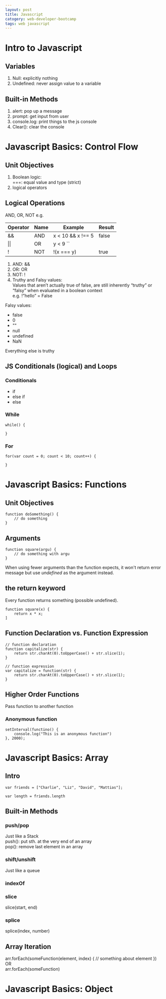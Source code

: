 ```yaml
---
layout: post
title: Javascript
catogery: web-developer-bootcamp
tags: web javascript
---
```

# Intro to Javascript 
## Variables

1. Null: explicitly nothing
2. Undefined: never assign value to a variable

## Built-in Methods

1. alert: pop up a message
2. prompt: get input from user
3. console.log: print things to the js console
4. Clear(): clear the console

# Javascript Basics: Control Flow
## Unit Objectives

1. Boolean logic:  
===: equal value and type (strict)
2. logical operators

## Logical Operations

AND, OR, NOT e.g.  

|	Operator	|	Name	|	Example	|	Result	|
|---|---|---|---|
|&&|AND|x < 10 && x !== 5|false|
|\|\||OR|y < 9 ``||`` x === 5|true|
|!|NOT|!(x === y)|true|

1. AND: &&
2. OR: OR
3. NOT: !
4. Truthy and Falsy values:  
Values that aren’t actually true of false, are still inherently “truthy” or “falsy” when evaluated in a boolean context  
e.g. !”hello” = False

Falsy values:

- false
- 0
- ""
- null
- undefined
- NaN

Everything else is truthy

## JS Conditionals (logical) and Loops

### Conditionals
- if
- else if
- else

### While
```
while() {

}
```
### For
```
for(var count = 0; count < 10; count++) {

}
```

# Javascript Basics: Functions
## Unit Objectives
```
function doSomething() {
	// do something
}
```

## Arguments
```
function square(argu) {
	// do something with argu
}
```

When using fewer arguments than the function expects, it won't return error message but use _undefined_ as the argument instead.

## the return keyword
Every function returns something (possible undefined).
```
function square(x) {
	return x * x;
]
```

## Function Declaration vs. Function Expression
```
// function declaration
function capitalize(str) {
	return str.charAt(0).toUpperCase() + str.slice(1);
}

// function expression
var capitalize = function(str) {
	return str.charAt(0).toUpperCase() + str.slice(1);
}
```

## Higher Order Functions
Pass function to another function

### Anonymous function
```
setInterval(functino() {
	console.log("This is an anonymous function")
}, 2000);
```

# Javascript Basics: Array
## Intro
```
var friends = ["Charlie", "Liz", "David", "Mattias"];

var length = friends.length
```

## Built-in Methods
### push/pop
Just like a Stack  
push(): put sth. at the very end of an array  
pop(): remove last element in an array  

### shift/unshift
Just like a queue  

### indexOf

### slice
slice(start, end) 

### splice
splice(index, number)

## Array Iteration
arr.forEach(someFunction(element, index) {
	// something about element 
})  
OR  
arr.forEach(someFunction)

# Javascript Basics: Object